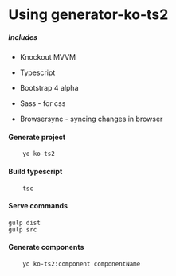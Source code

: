 
# Using generator-ko-ts2

##### Includes

* Knockout MVVM

* Typescript

* Bootstrap 4 alpha

* Sass - for css

* Browsersync - syncing changes in browser


#### Generate project

        yo ko-ts2

#### Build typescript

        tsc

#### Serve commands
    
    gulp dist
    gulp src

#### Generate components
        

        yo ko-ts2:component componentName



